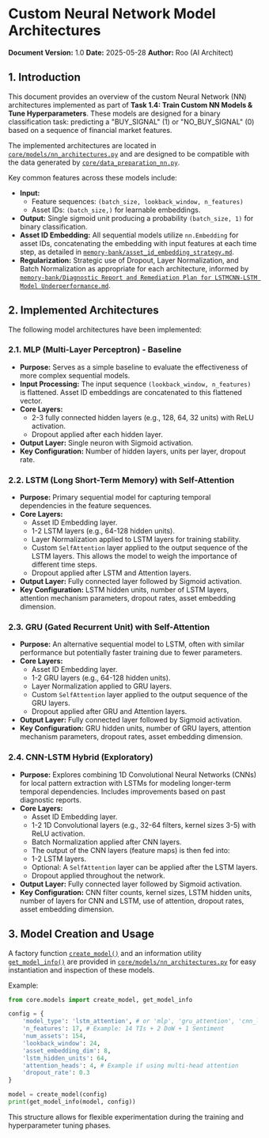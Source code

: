# Custom Neural Network Model Architectures

**Document Version:** 1.0
**Date:** 2025-05-28
**Author:** Roo (AI Architect)

## 1. Introduction

This document provides an overview of the custom Neural Network (NN) architectures implemented as part of **Task 1.4: Train Custom NN Models & Tune Hyperparameters**. These models are designed for a binary classification task: predicting a "BUY_SIGNAL" (1) or "NO_BUY_SIGNAL" (0) based on a sequence of financial market features.

The implemented architectures are located in [`core/models/nn_architectures.py`](../core/models/nn_architectures.py:1) and are designed to be compatible with the data generated by [`core/data_preparation_nn.py`](../core/data_preparation_nn.py:1).

Key common features across these models include:
*   **Input:**
    *   Feature sequences: `(batch_size, lookback_window, n_features)`
    *   Asset IDs: `(batch_size,)` for learnable embeddings.
*   **Output:** Single sigmoid unit producing a probability `(batch_size, 1)` for binary classification.
*   **Asset ID Embedding:** All sequential models utilize `nn.Embedding` for asset IDs, concatenating the embedding with input features at each time step, as detailed in [`memory-bank/asset_id_embedding_strategy.md`](../memory-bank/asset_id_embedding_strategy.md:1).
*   **Regularization:** Strategic use of Dropout, Layer Normalization, and Batch Normalization as appropriate for each architecture, informed by [`memory-bank/Diagnostic Report and Remediation Plan for LSTMCNN-LSTM Model Underperformance.md`](../memory-bank/Diagnostic%20Report%20and%20Remediation%20Plan%20for%20LSTMCNN-LSTM%20Model%20Underperformance.md:1).

## 2. Implemented Architectures

The following model architectures have been implemented:

### 2.1. MLP (Multi-Layer Perceptron) - Baseline

*   **Purpose:** Serves as a simple baseline to evaluate the effectiveness of more complex sequential models.
*   **Input Processing:** The input sequence `(lookback_window, n_features)` is flattened. Asset ID embeddings are concatenated to this flattened vector.
*   **Core Layers:**
    *   2-3 fully connected hidden layers (e.g., 128, 64, 32 units) with ReLU activation.
    *   Dropout applied after each hidden layer.
*   **Output Layer:** Single neuron with Sigmoid activation.
*   **Key Configuration:** Number of hidden layers, units per layer, dropout rate.

### 2.2. LSTM (Long Short-Term Memory) with Self-Attention

*   **Purpose:** Primary sequential model for capturing temporal dependencies in the feature sequences.
*   **Core Layers:**
    *   Asset ID Embedding layer.
    *   1-2 LSTM layers (e.g., 64-128 hidden units).
    *   Layer Normalization applied to LSTM layers for training stability.
    *   Custom `SelfAttention` layer applied to the output sequence of the LSTM layers. This allows the model to weigh the importance of different time steps.
    *   Dropout applied after LSTM and Attention layers.
*   **Output Layer:** Fully connected layer followed by Sigmoid activation.
*   **Key Configuration:** LSTM hidden units, number of LSTM layers, attention mechanism parameters, dropout rates, asset embedding dimension.

### 2.3. GRU (Gated Recurrent Unit) with Self-Attention

*   **Purpose:** An alternative sequential model to LSTM, often with similar performance but potentially faster training due to fewer parameters.
*   **Core Layers:**
    *   Asset ID Embedding layer.
    *   1-2 GRU layers (e.g., 64-128 hidden units).
    *   Layer Normalization applied to GRU layers.
    *   Custom `SelfAttention` layer applied to the output sequence of the GRU layers.
    *   Dropout applied after GRU and Attention layers.
*   **Output Layer:** Fully connected layer followed by Sigmoid activation.
*   **Key Configuration:** GRU hidden units, number of GRU layers, attention mechanism parameters, dropout rates, asset embedding dimension.

### 2.4. CNN-LSTM Hybrid (Exploratory)

*   **Purpose:** Explores combining 1D Convolutional Neural Networks (CNNs) for local pattern extraction with LSTMs for modeling longer-term temporal dependencies. Includes improvements based on past diagnostic reports.
*   **Core Layers:**
    *   Asset ID Embedding layer.
    *   1-2 1D Convolutional layers (e.g., 32-64 filters, kernel sizes 3-5) with ReLU activation.
    *   Batch Normalization applied after CNN layers.
    *   The output of the CNN layers (feature maps) is then fed into:
    *   1-2 LSTM layers.
    *   Optional: A `SelfAttention` layer can be applied after the LSTM layers.
    *   Dropout applied throughout the network.
*   **Output Layer:** Fully connected layer followed by Sigmoid activation.
*   **Key Configuration:** CNN filter counts, kernel sizes, LSTM hidden units, number of layers for CNN and LSTM, use of attention, dropout rates, asset embedding dimension.

## 3. Model Creation and Usage

A factory function [`create_model()`](../core/models/nn_architectures.py:485) and an information utility [`get_model_info()`](../core/models/nn_architectures.py:500) are provided in [`core/models/nn_architectures.py`](../core/models/nn_architectures.py:1) for easy instantiation and inspection of these models.

Example:
```python
from core.models import create_model, get_model_info

config = {
    'model_type': 'lstm_attention', # or 'mlp', 'gru_attention', 'cnn_lstm'
    'n_features': 17, # Example: 14 TIs + 2 DoW + 1 Sentiment
    'num_assets': 154,
    'lookback_window': 24,
    'asset_embedding_dim': 8,
    'lstm_hidden_units': 64,
    'attention_heads': 4, # Example if using multi-head attention
    'dropout_rate': 0.3
}

model = create_model(config)
print(get_model_info(model, config))
```

This structure allows for flexible experimentation during the training and hyperparameter tuning phases.
